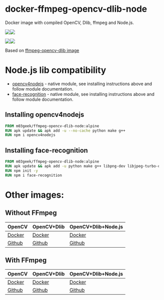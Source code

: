 # docker-ffmpeg-opencv-dlib-node

Docker image with compiled OpenCV, Dlib, ffmpeg and Node.js.

[![](https://images.microbadger.com/badges/version/m03geek/ffmpeg-opencv-dlib-node:alpine.svg)](https://microbadger.com/images/m03geek/ffmpeg-opencv-dlib-node:alpine "version")[![](https://images.microbadger.com/badges/image/m03geek/ffmpeg-opencv-dlib-node:alpine.svg)](https://microbadger.com/images/m03geek/ffmpeg-opencv-dlib-node:alpine "layers")

[![](https://images.microbadger.com/badges/version/m03geek/ffmpeg-opencv-dlib-node:stretch.svg)](https://microbadger.com/images/m03geek/ffmpeg-opencv-dlib-node:stretch "version")[![](https://images.microbadger.com/badges/image/m03geek/ffmpeg-opencv-dlib-node:stretch.svg)](https://microbadger.com/images/m03geek/ffmpeg-opencv-dlib-node:stretch "layers")

Based on [ffmpeg-opencv-dlib image](https://hub.docker.com/r/m03geek/ffmpeg-opencv-dlib/)

# Node.js lib compatibility

* [opencv4nodejs](https://www.npmjs.com/package/opencv4nodejs) - native module, see installing instructions above and follow module documentation.
* [face-recognition](https://www.npmjs.com/package/face-recognition) - native module, see installing instructions above and follow module documentation.

## Installing opencv4nodejs

```Dockerfile
FROM m03geek/ffmpeg-opencv-dlib-node:alpine
RUN apk update && apk add -u --no-cache python make g++
RUN npm i opencv4nodejs
```

## Installing face-recognition

```Dockerfile
FROM m03geek/ffmpeg-opencv-dlib-node:alpine
RUN apk update && apk add -u python make g++ libpng-dev libjpeg-turbo-dev giflib-dev libx11-dev
RUN npm init -y
RUN npm i face-recognition
```

# Other images:

## Without FFmpeg

| OpenCV | OpenCV+Dlib | OpenCV+Dlib+Node.js |
|-|-|-|
| [Docker](https://hub.docker.com/r/m03geek/opencv/) | [Docker](https://hub.docker.com/r/m03geek/opencv-dlib/) | [Docker](https://hub.docker.com/r/m03geek/opencv-dlib-node/) |
| [Github](https://github.com/SkeLLLa/docker-opencv) | [Github](https://github.com/SkeLLLa/docker-opencv-dlib) | [Github](https://github.com/SkeLLLa/docker-opencv-dlib-node) |

## With FFmpeg

| OpenCV | OpenCV+Dlib | OpenCV+Dlib+Node.js |
|-|-|-|
| [Docker](https://hub.docker.com/r/m03geek/ffmpeg-opencv/) | [Docker](https://hub.docker.com/r/m03geek/ffmpeg-opencv-dlib/) | [Docker](https://hub.docker.com/r/m03geek/ffmpeg-opencv-dlib-node/) |
| [Github](https://github.com/SkeLLLa/docker-ffmpeg-opencv) | [Github](https://github.com/SkeLLLa/docker-ffmpeg-opencv-dlib) | [Github](https://github.com/SkeLLLa/docker-ffmpeg-opencv-dlib-node) |